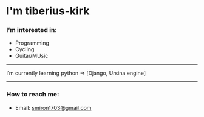 # I'm tiberius-kirk #
### I’m interested in: ###
  * Programming
  * Cycling
  * Guitar/MUsic

  ---
  
 I’m currently learning python => [Django, Ursina engine]
 
  ---
  
### How to reach me: ###
  * Email: smiron1703@gmail.com

<!---
tiberius-kirk/tiberius-kirk is a ✨ special ✨ repository because its `README.md` (this file) appears on your GitHub profile.
You can click the Preview link to take a look at your changes.
--->
